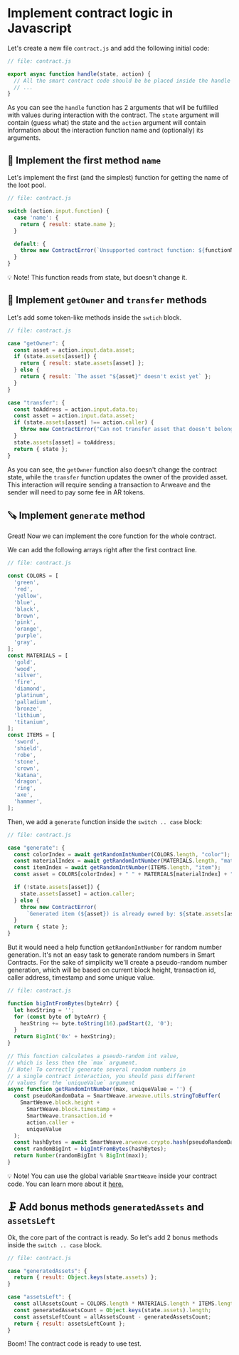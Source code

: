 # Implement contract logic in Javascript

Let's create a new file `contract.js` and add the following initial code:

```javascript
// file: contract.js

export async function handle(state, action) {
  // All the smart contract code should be be placed inside the handle function
  // ...
}
```

As you can see the `handle` function has 2 arguments that will be fulfilled with values during interaction with the contract. The `state` argument will contain (guess what) the state and the `action` argument will contain information about the interaction function name and (optionally) its arguments.

## 🔩 Implement the first method `name`

Let's implement the first (and the simplest) function for getting the name of the loot pool.

```javascript
// file: contract.js

switch (action.input.function) {
  case 'name': {
    return { result: state.name };
  }

  default: {
    throw new ContractError(`Unsupported contract function: ${functionName}`);
  }
}
```

💡 Note! This function reads from state, but doesn't change it.

## 🔨 Implement `getOwner` and `transfer` methods

Let's add some token-like methods inside the `swtich` block.

```javascript
// file: contract.js

case "getOwner": {
  const asset = action.input.data.asset;
  if (state.assets[asset]) {
    return { result: state.assets[asset] };
  } else {
    return { result: `The asset "${asset}" doesn't exist yet` };
  }
}

case "transfer": {
  const toAddress = action.input.data.to;
  const asset = action.input.data.asset;
  if (state.assets[asset] !== action.caller) {
    throw new ContractError("Can not transfer asset that doesn't belong to sender");
  }
  state.assets[asset] = toAddress;
  return { state };
}
```

As you can see, the `getOwner` function also doesn't change the contract state, while the `transfer` function updates the owner of the provided asset. This interaction will require sending a transaction to Arweave and the sender will need to pay some fee in AR tokens.

## 🪚 Implement `generate` method

Great! Now we can implement the core function for the whole contract.

We can add the following arrays right after the first contract line.

```javascript
// file: contract.js

const COLORS = [
  'green',
  'red',
  'yellow',
  'blue',
  'black',
  'brown',
  'pink',
  'orange',
  'purple',
  'gray',
];
const MATERIALS = [
  'gold',
  'wood',
  'silver',
  'fire',
  'diamond',
  'platinum',
  'palladium',
  'bronze',
  'lithium',
  'titanium',
];
const ITEMS = [
  'sword',
  'shield',
  'robe',
  'stone',
  'crown',
  'katana',
  'dragon',
  'ring',
  'axe',
  'hammer',
];
```

Then, we add a `generate` function inside the `switch .. case` block:

```javascript
// file: contract.js

case "generate": {
  const colorIndex = await getRandomIntNumber(COLORS.length, "color");
  const materialIndex = await getRandomIntNumber(MATERIALS.length, "material");
  const itemIndex = await getRandomIntNumber(ITEMS.length, "item");
  const asset = COLORS[colorIndex] + " " + MATERIALS[materialIndex] + " " + ITEMS[itemIndex];

  if (!state.assets[asset]) {
    state.assets[asset] = action.caller;
  } else {
    throw new ContractError(
      `Generated item (${asset}) is already owned by: ${state.assets[asset]}`);
  }
  return { state };
}
```

But it would need a help function `getRandomIntNumber` for random number generation. It's not an easy task to generate random numbers in Smart Contracts. For the sake of simplicity we'll create a pseudo-random number generation, which will be based on current block height, transaction id, caller address, timestamp and some unique value.

```javascript
// file: contract.js

function bigIntFromBytes(byteArr) {
  let hexString = '';
  for (const byte of byteArr) {
    hexString += byte.toString(16).padStart(2, '0');
  }
  return BigInt('0x' + hexString);
}

// This function calculates a pseudo-random int value,
// which is less then the `max` argument.
// Note! To correctly generate several random numbers in
// a single contract interaction, you should pass different
// values for the `uniqueValue` argument
async function getRandomIntNumber(max, uniqueValue = '') {
  const pseudoRandomData = SmartWeave.arweave.utils.stringToBuffer(
    SmartWeave.block.height +
      SmartWeave.block.timestamp +
      SmartWeave.transaction.id +
      action.caller +
      uniqueValue
  );
  const hashBytes = await SmartWeave.arweave.crypto.hash(pseudoRandomData);
  const randomBigInt = bigIntFromBytes(hashBytes);
  return Number(randomBigInt % BigInt(max));
}
```

💡 Note! You can use the global variable `SmartWeave` inside your contract code. You can learn more about it [here.](https://github.com/warp-contracts/warp/blob/main/src/legacy/smartweave-global.ts)

## 🗜️ Add bonus methods `generatedAssets` and `assetsLeft`

Ok, the core part of the contract is ready. So let's add 2 bonus methods inside the `switch .. case` block.

```javascript
// file: contract.js

case "generatedAssets": {
  return { result: Object.keys(state.assets) };
}

case "assetsLeft": {
  const allAssetsCount = COLORS.length * MATERIALS.length * ITEMS.length;
  const generatedAssetsCount = Object.keys(state.assets).length;
  const assetsLeftCount = allAssetsCount - generatedAssetsCount;
  return { result: assetsLeftCount };
}
```

Boom! The contract code is ready to ~~use~~ test.
